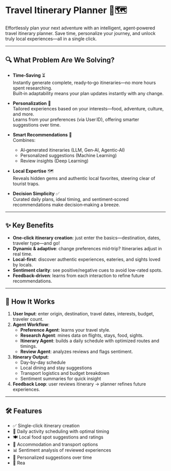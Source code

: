 # Travel Itinerary Planner 🚀🗺️

Effortlessly plan your next adventure with an intelligent, agent‑powered travel itinerary planner. Save time, personalize your journey, and unlock truly local experiences—all in a single click.

---

## 🔍 What Problem Are We Solving?

- **Time‑Saving** ⏳  
  Instantly generate complete, ready‑to‑go itineraries—no more hours spent researching.  
  Built‑in adaptability means your plan updates instantly with any change.

- **Personalization** 🎯  
  Tailored experiences based on your interests—food, adventure, culture, and more.  
  Learns from your preferences (via User ID), offering smarter suggestions over time.

- **Smart Recommendations** 🤖  
  Combines:
  - AI‑generated itineraries (LLM, Gen‑AI, Agentic‑AI)
  - Personalized suggestions (Machine Learning)
  - Review insights (Deep Learning)

- **Local Expertise** 🗺️  
  Reveals hidden gems and authentic local favorites, steering clear of tourist traps.

- **Decision Simplicity** ✅  
  Curated daily plans, ideal timing, and sentiment‑scored recommendations make decision‑making a breeze.

---

## ✨ Key Benefits

- **One‑click itinerary creation**: just enter the basics—destination, dates, traveler type—and go!
- **Dynamic & adaptive**: change preferences mid‑trip? Itineraries adjust in real time.
- **Local-first**: discover authentic experiences, eateries, and sights loved by locals.
- **Sentiment clarity**: see positive/negative cues to avoid low-rated spots.
- **Feedback-driven**: learns from each interaction to refine future recommendations.

---

## 🧩 How It Works

1. **User Input**: enter origin, destination, travel dates, interests, budget, traveler count.
2. **Agent Workflow**:
   - **Preference Agent**: learns your travel style.
   - **Research Agent**: mines data on flights, stays, food, sights.
   - **Itinerary Agent**: builds a daily schedule with optimized routes and timings.
   - **Review Agent**: analyzes reviews and flags sentiment.
3. **Itinerary Output**:
   - Day-by-day schedule
   - Local dining and stay suggestions
   - Transport logistics and budget breakdown
   - Sentiment summaries for quick insight
4. **Feedback Loop**: user reviews itinerary → planner refines future experiences.

---

## 🛠️ Features

- ✅ Single-click itinerary creation  
- 📆 Daily activity scheduling with optimal timing  
- 🍽️ Local food spot suggestions and ratings  
- 🏨 Accommodation and transport options  
- 📊 Sentiment analysis of reviewed experiences  
- 💾 Personalized suggestions over time  
- 🔁 Rea
